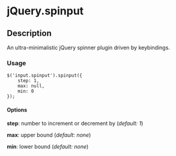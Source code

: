 # jQuery.spinput

## Description

An ultra-minimalistic jQuery spinner plugin driven by keybindings.

### Usage
	$('input.spinput').spinput({
		step: 1,
		max: null,
		min: 0
	});
#### Options

**step**: number to increment or decrement by (*default: 1*)

**max**: upper bound (*default: none*)

**min**: lower bound (*default: none*)